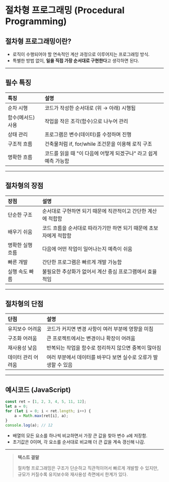 # 절차형 프로그래밍 (Procedural Programming)

## 절차형 프로그래밍이란?
- 로직이 수행되어야 할 연속적인 계산 과정으로 이루어지는 프로그래밍 방식.
- 특별한 방법 없이, **일을 직접 가장 순서대로 구현한다**고 생각하면 된다.

---

## 필수 특징

| 특징 | 설명 |
|:---|:---|
| 순차 시행 | 코드가 작성한 순서대로 (위 → 아래) 시행됨 |
| 함수(메서드) 사용 | 작업을 작은 조각(함수)으로 나누어 관리 |
| 상태 관리 | 프로그램은 변수(데이터)를 수정하며 진행 |
| 구조적 흐름 | 건축물처럼 if, for/while 조건문을 이용해 로직 구조 |
| 명확한 흐름 | 코드를 읽을 때 "이 다음에 어떻게 되겠구나" 라고 쉽게 예측 가능함 |

---

## 절차형의 장점

| 장점 | 설명 |
|:---|:---|
| 단순한 구조 | 순서대로 구현하면 되기 때문에 직관적이고 간단한 계산에 적합함 |
| 배우기 쉬움 | 코드 흐름을 순서대로 따라가기만 하면 되기 때문에 초보자에게 적합함 |
| 명확한 실행 흐름 | 다음에 어떤 작업이 일어나는지 예측이 쉬움 |
| 빠른 개발 | 간단한 프로그램은 빠르게 개발 가능함 |
| 실행 속도 빠름 | 불필요한 추상화가 없어서 계산 중심 프로그램에서 효율적임 |

---

## 절차형의 단점

| 단점 | 설명 |
|:---|:---|
| 유지보수 어려움 | 코드가 커지면 변경 사항이 여러 부분에 영향을 미침 |
| 구조화 어려움 | 큰 프로젝트에서는 변경이나 확장이 어려움 |
| 재사용성 낮음 | 반복되는 작업을 함수로 정리하지 않으면 중복이 많아짐 |
| 데이터 관리 어려움 | 여러 부분에서 데이터를 바꾸다 보면 실수로 오류가 발생할 수 있음 |

---

## 예시코드 (JavaScript)
```javascript
const ret = [1, 2, 3, 4, 5, 11, 12];
let a = 0;
for (let i = 0; i < ret.length; i++) {     
	a = Math.max(ret[i], a);
}
console.log(a); // 12
```

- 배열의 모든 요소를 하나씩 비교하면서 가장 큰 값을 찾아 변수 `a`에 저장함.
- 초기값은 0이며, 각 요소를 순서대로 비교해 더 큰 값을 계속 갱신해 나감.

---

> **텍스트 결말**
>
> 절차형 프로그래밍은 구조가 단순하고 직관적이어서 빠르게 개발할 수 있지만, 규모가 커질수록 유지보수와 재사용성 측면에서 한계가 있다.


